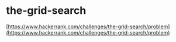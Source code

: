 # the-grid-search

[https://www.hackerrank.com/challenges/the-grid-search/problem](https://www.hackerrank.com/challenges/the-grid-search/problem)
